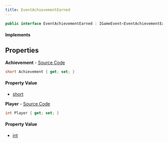 ```yaml
---
title: EventAchievementEarned
---
```


```csharp
public interface EventAchievementEarned : IGameEvent<EventAchievementEarned>
```

#### Implements

## Properties

**Achievement** - [Source Code](https://github.com/swiftly-solution/swiftlys2/blob/main/managed/src/SwiftlyS2.Generated/GameEvents/Interfaces/EventAchievementEarned.cs#L29)

```csharp
short Achievement { get; set; }
```

#### Property Value

- [short](https://learn.microsoft.com/dotnet/api/system.int16)

**Player** - [Source Code](https://github.com/swiftly-solution/swiftlys2/blob/main/managed/src/SwiftlyS2.Generated/GameEvents/Interfaces/EventAchievementEarned.cs#L22)

```csharp
int Player { get; set; }
```

#### Property Value

- [int](https://learn.microsoft.com/dotnet/api/system.int32)

